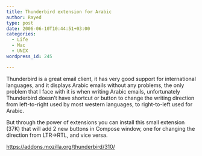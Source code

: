 ```yaml
---
title: Thunderbird extension for Arabic
author: Rayed
type: post
date: 2006-06-10T10:44:51+03:00
categories:
  - Life
  - Mac
  - UNIX
wordpress_id: 245

---
```

<p>Thunderbird is a great email client, it has very good support for international languages, and it displays Arabic emails without any problems, the only problem that I face with it is when writing Arabic emails, unfortunately Thunderbird doesn&#8217;t have shortcut or button to change the writing direction from left-to-right used by most western languages, to right-to-left used for Arabic.</p>
<p>But through the power of extensions you can install this small extension (37K) that will add 2 new buttons in Compose window, one for changing the direction from LTR->RTL, and vice versa.</p>
<p><a href="https://addons.mozilla.org/thunderbird/310/">https://addons.mozilla.org/thunderbird/310/</a></p>
